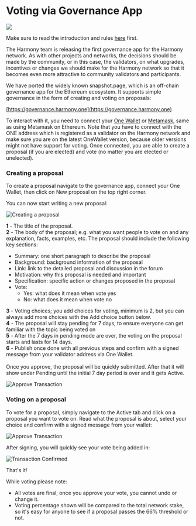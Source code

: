 # Voting via Governance App

![](https://gblobscdn.gitbook.com/assets%2F-LlEOlYqEG\_GKuO5Rehq%2F-MUynOM53LJbGBV3znbC%2F-MUypHB7\_FDHp8DC26-w%2Fgovernance\_app1.jpg?alt=media\&token=3682ad92-235b-4fc7-b91d-afe7c477d2de)

Make sure to read the introduction and rules [here](./) first.

The Harmony team is releasing the first governance app for the Harmony network. As with other projects and networks, the decisions should be made by the community, or in this case, the validators, on what upgrades, incentives or changes we should make for the Harmony network so that it becomes even more attractive to community validators and participants.

We have ported the widely known snapshot.page, which is an off-chain governance app for the Ethereum ecosystem. It supports simple governance in the form of creating and voting on proposals:

[https://governance.harmony.one](https://governance.harmony.one)

To interact with it, you need to connect your [One Wallet](../../wallets/browser-extensions-wallets/one-wallet.md) or [Metamask](../../wallets/browser-extensions-wallets/metamask-wallet.md), same as using Metamask on Ethereum. Note that you have to connect with the ONE address which is registered as a validator on the Harmony network and make sure you are on the latest OneWallet version, because older versions might not have support for voting. Once connected, you are able to create a proposal (if you are elected) and vote (no matter you are elected or unelected).

### Creating a proposal

To create a proposal navigate to the governance app, connect your One Wallet, then click on New proposal on the top right corner.

You can now start writing a new proposal:

![Creating a proposal](../../../.gitbook/assets/governance\_app2.png)

**1** - The title of the proposal.\
**2** - The body of the proposal; e.g. what you want people to vote on and any explanation, facts, examples, etc. The proposal should include the following key sections:

* Summary: one short paragraph to describe the proposal
* Background: background information of the proposal
* Link: link to the detailed proposal and discussion in the forum
* Motivation: why this proposal is needed and important
* Specification: specific action or changes proposed in the proposal
* Vote:
  * Yes: what does it mean when vote yes
  * No: what does it mean when vote no

**3** - Voting choices; you add choices for voting, minimum is 2, but you can always add more choices with the Add choice button below.\
**4** - The proposal will stay pending for 7 days, to ensure everyone can get familiar with the topic being voted on\
**5** - After the 7 days in pending mode are over, the voting on the proposal starts and lasts for 14 days.\
**6** - Publish once done with all previous steps and confirm with a signed message from your validator address via One Wallet.\
\
Once you approve, the proposal will be quickly submitted. After that it will show under Pending until the initial 7 day period is over and it gets Active.

![Approve Transaction](../../../.gitbook/assets/governance\_app3.png)

### Voting on a proposal

To vote for a proposal, simply navigate to the Active tab and click on a proposal you want to vote on. Read what the proposal is about, select your choice and confirm with a signed message from your wallet:

![Approve Transaction](../../../.gitbook/assets/governance\_app4.png)

After signing, you will quickly see your vote being added in:

![Transaction Confirmed](../../../.gitbook/assets/governance\_app5.png)

That's it!&#x20;

While voting please note:

* All votes are final, once you approve your vote, you cannot undo or change it.
* Voting percentage shown will be compared to the total network stake, so it's easy for anyone to see if a proposal passes the 66% threshold or not.
